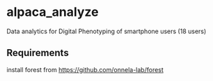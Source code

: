# alpaca_analyze
Data analytics for Digital Phenotyping of smartphone users (18 users)

## Requirements
install forest from https://github.com/onnela-lab/forest
